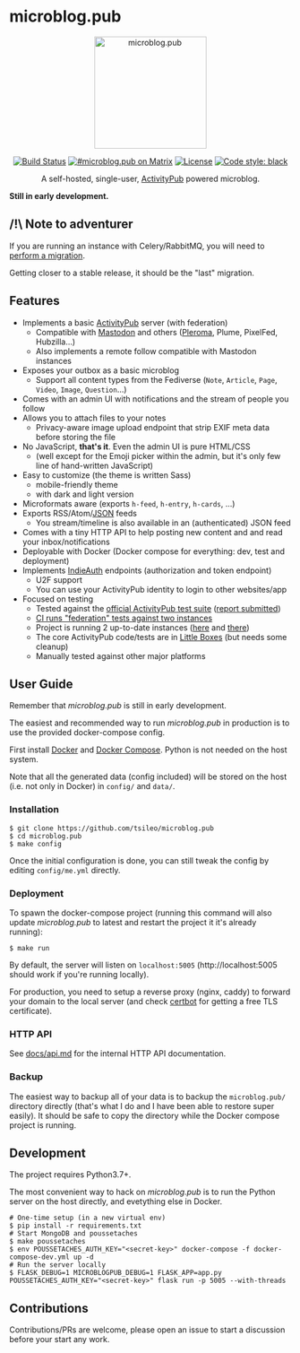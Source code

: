 # microblog.pub

<p align="center">
  <img 
    src="https://sos-ch-dk-2.exo.io/microblogpub/microblobpub.png" 
    width="200" height="200" border="0" alt="microblog.pub">
</p>
<p align="center">
<a href="https://d.a4.io/tsileo/microblog.pub"><img src="https://d.a4.io/api/badges/tsileo/microblog.pub/status.svg" alt="Build Status"></a>
<a href="https://matrix.to/#/#microblog.pub:matrix.org"><img src="https://img.shields.io/badge/matrix-%23microblog.pub-blue.svg" alt="#microblog.pub on Matrix"></a>
<a href="https://github.com/tsileo/microblog.pub/blob/master/LICENSE"><img src="https://img.shields.io/badge/license-AGPL_3.0-blue.svg?style=flat" alt="License"></a>
<a href="https://github.com/ambv/black"><img alt="Code style: black" src="https://img.shields.io/badge/code%20style-black-000000.svg"></a>
</p>


<p align="center">A self-hosted, single-user, <a href="https://activitypub.rocks">ActivityPub</a> powered microblog.</p>

**Still in early development.**

## /!\ Note to adventurer

If you are running an instance with Celery/RabbitMQ, you will need to [perform a migration](https://github.com/tsileo/microblog.pub/tree/drop-celery#perform-the-drop-celery-migration).

Getting closer to a stable release, it should be the "last" migration.

## Features

 - Implements a basic [ActivityPub](https://activitypub.rocks/) server (with federation)
   - Compatible with [Mastodon](https://joinmastodon.org/) and others ([Pleroma](https://pleroma.social/), Plume, PixelFed, Hubzilla...)
   - Also implements a remote follow compatible with Mastodon instances
 - Exposes your outbox as a basic microblog
   - Support all content types from the Fediverse (`Note`, `Article`, `Page`, `Video`, `Image`, `Question`...)
 - Comes with an admin UI with notifications and the stream of people you follow
 - Allows you to attach files to your notes
   - Privacy-aware image upload endpoint that strip EXIF meta data before storing the file
 - No JavaScript, **that's it**. Even the admin UI is pure HTML/CSS
   - (well except for the Emoji picker within the admin, but it's only few line of hand-written JavaScript)
 - Easy to customize (the theme is written Sass)
   - mobile-friendly theme
   - with dark and light version
 - Microformats aware (exports `h-feed`, `h-entry`, `h-cards`, ...)
 - Exports RSS/Atom/[JSON](https://jsonfeed.org/) feeds
    - You stream/timeline is also available in an (authenticated) JSON feed
 - Comes with a tiny HTTP API to help posting new content and and read your inbox/notifications
 - Deployable with Docker (Docker compose for everything: dev, test and deployment)
 - Implements [IndieAuth](https://indieauth.spec.indieweb.org/) endpoints (authorization and token endpoint)
   - U2F support
   - You can use your ActivityPub identity to login to other websites/app
 - Focused on testing
   - Tested against the [official ActivityPub test suite](https://test.activitypub.rocks/) ([report submitted](https://github.com/w3c/activitypub/issues/308))
   - [CI runs "federation" tests against two instances](https://d.a4.io/tsileo/microblog.pub)
   - Project is running 2 up-to-date instances ([here](https://microblog.pub) and [there](https://a4.io))
   - The core ActivityPub code/tests are in [Little Boxes](https://github.com/tsileo/little-boxes) (but needs some cleanup)
   - Manually tested against other major platforms


## User Guide

Remember that _microblog.pub_ is still in early development.

The easiest and recommended way to run _microblog.pub_ in production is to use the provided docker-compose config.

First install [Docker](https://docs.docker.com/install/) and [Docker Compose](https://docs.docker.com/compose/install/).
Python is not needed on the host system.

Note that all the generated data (config included) will be stored on the host (i.e. not only in Docker) in `config/` and `data/`.


### Installation

```shell
$ git clone https://github.com/tsileo/microblog.pub
$ cd microblog.pub
$ make config
``` 

Once the initial configuration is done, you can still tweak the config by editing `config/me.yml` directly.


### Deployment

To spawn the docker-compose project (running this command will also update _microblog.pub_ to latest and restart the project it it's already running):

```shell
$ make run
```

By default, the server will listen on `localhost:5005` (http://localhost:5005 should work if you're running locally).

For production, you need to setup a reverse proxy (nginx, caddy) to forward your domain to the local server 
(and check [certbot](https://certbot.eff.org/) for getting a free TLS certificate).


### HTTP API

See [docs/api.md](docs/api.md) for the internal HTTP API documentation.


### Backup

The easiest way to backup all of your data is to backup the `microblog.pub/` directory directly (that's what I do and I have been able to restore super easily).
It should be safe to copy the directory while the Docker compose project is running.


## Development

The project requires Python3.7+.

The most convenient way to hack on _microblog.pub_ is to run the Python server on the host directly, and evetything else in Docker.

```shell
# One-time setup (in a new virtual env)
$ pip install -r requirements.txt
# Start MongoDB and poussetaches
$ make poussetaches
$ env POUSSETACHES_AUTH_KEY="<secret-key>" docker-compose -f docker-compose-dev.yml up -d
# Run the server locally
$ FLASK_DEBUG=1 MICROBLOGPUB_DEBUG=1 FLASK_APP=app.py POUSSETACHES_AUTH_KEY="<secret-key>" flask run -p 5005 --with-threads
```


## Contributions

Contributions/PRs are welcome, please open an issue to start a discussion before your start any work.
